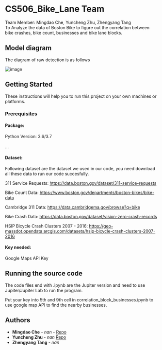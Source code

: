 # CS506_Bike_Lane Team
Team Member: Mingdao Che, Yuncheng Zhu, Zhengyang Tang <br>
To Analyze the data of Boston Bike to figure out the correlation between bike crashes, bike count, businesses and bike lane blocks.<br>

## Model diagram

The diagram of raw detection is as follows

![image](...) 


## Getting Started

These instructions will help you to run this project on your own machines or platforms.

### Prerequisites

#### Package:
Python Version: 3.6/3.7<br>		
...<br>

#### Dataset:
Following dataset are the dataset we used in our code, you need download all these data to run our code succesfully.

311 Service Requests: https://data.boston.gov/dataset/311-service-requests

Bike Count Data: https://www.boston.gov/departments/boston-bikes/bike-data

Cambridge 311 Data: https://data.cambridgema.gov/browse?q=bike

Bike Crash Data: https://data.boston.gov/dataset/vision-zero-crash-records

HSIP Bicycle Crash Clusters 2007 - 2016: https://geo-massdot.opendata.arcgis.com/datasets/hsip-bicycle-crash-clusters-2007-2016

#### Key needed: 
Google Maps API Key<br>

## Running the source code
The code files end with .ipynb are the Jupiter version and need to use Jupiter/Jupiter Lab to run the program.

Put your key into 5th and 9th cell in correlation_block_businesses.ipynb to use google map API to find the nearby businesses.

## Authors

* **Mingdao Che** - *nan* - [Repo](https://github.com/mdche001/)
* **Yuncheng Zhu** - *nan* [Repo](https://github.com/YanzuWuu)
* **Zhengyang Tang** - *nan*
